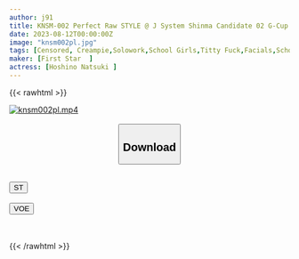 ```yaml
---
author: j91
title: KNSM-002 Perfect Raw STYLE @ J System Shinma Candidate 02 G-Cup Busty Horny J Natsuki-chan Gets A Lot Of Vaginal Cum Shot! Hoshino Natsutsuki
date: 2023-08-12T00:00:00Z
image: "knsm002pl.jpg"
tags: [Censored, Creampie,Solowork,School Girls,Titty Fuck,Facials,School Uniform	]
maker: [First Star  ]
actress: [Hoshino Natsuki ]
---
```



{{< rawhtml >}}

<div class="video" data-videoid="8v8xd442ajtMgy">
    <a href="javascript:;">
        <img src="https://my.j91.asia/posts/knsm002pl/knsm002pl.jpg" width="WIDTH" height="HEIGHT" alt="knsm002pl.mp4" loading="lazy">
    </a>
</div>

<script type="text/javascript" src="https://j91.asia/asset/on-demand-st.js"></script>

<br>
  <link rel="stylesheet" href="https://j91.asia/asset/bs5.css">
  
  <center>
  <button class="btn btn-primary" type="button" data-bs-toggle="collapse" data-bs-target=".multi-collapse" aria-expanded="false" aria-controls="multiCollapseExample1 multiCollapseExample2"><h2>Download</h2></button></center>
</p>
<div class="row">
  <div class="col">
    <div class="collapse multi-collapse" id="multiCollapseExample1">
      <div class="card card-body">
	      	      <br>
<div class="buttons">  
<a href="https://streamtape.to/v/8v8xd442ajtMgy"><button class="btn-hover color-3"><i class="fa fa-download"></i> ST</button></a></div>
    </div>
  </div>
</div>
  <div class="col">
    <div class="collapse multi-collapse" id="multiCollapseExample2">
      <div class="card card-body">
	      <br>
<div class="buttons">
    <a href="https://voe.sx/mqj2xdsux1it"><button class="btn-hover color-9"><i class="fa fa-download"></i> VOE</button></a></div>
<br><br>
      </div>
    </div>
  </div>
</div>

{{< /rawhtml >}}